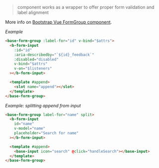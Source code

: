 > component works as a wrapper to offer proper form validation and label alignment

More info on [Bootstrap Vue FormGroup component](https://bootstrap-vue.org/docs/components/form-group).

_Example_

```html
<base-form-group :label-for="id" v-bind="$attrs">
  <b-form-input
    :id="id"
    :aria-describedby="`${id}_feedback`"
    :disabled="disabled"
    v-bind="$attrs"
    v-on="$listeners"
  ></b-form-input>

  <template #append>
    <slot name="append"></slot>
  </template>
</base-form-group>
```

_Example: splitting append from input_

```html
<base-form-group label-for="name" split>
  <b-form-input
    id="name"
    v-model="name"
    placeholder="Search for name"
  ></b-form-input>

  <template #append>
    <base-input icon="search" @click="handleSearch"></base-input>
  </template>
</base-form-group>
```
